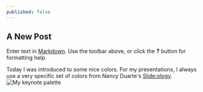 ```yaml
---
published: false
---
```


## A New Post

Enter text in [Markdown](http://daringfireball.net/projects/markdown/). Use the toolbar above, or click the **?** button for formatting help.



Today I was introduced to some nice colors. For my presentations, I always use a very specific set of colors from Nancy Duarte's [Slide:ology](www.duarte.com/book/slideology/).
![My keynote palette](/_drafts/2014-03-22-keynote-colors.png)